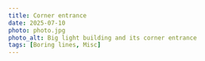 ```yaml
---
title: Corner entrance
date: 2025-07-10
photo: photo.jpg
photo_alt: Big light building and its corner entrance
tags: [Boring lines, Misc]
---
```


